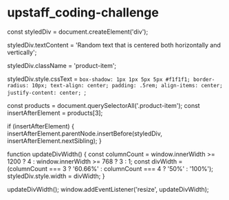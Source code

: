 # upstaff_coding-challenge

const styledDiv = document.createElement('div');
    
styledDiv.textContent = 'Random text that is centered both horizontally and vertically';

styledDiv.className = 'product-item';

styledDiv.style.cssText = `
  box-shadow: 1px 1px 5px 5px #f1f1f1;
  border-radius: 10px;
  text-align: center;
  padding: .5rem;
  align-items: center; 
  justify-content: center; 
`;

const products = document.querySelectorAll('.product-item');
const insertAfterElement = products[3];

if (insertAfterElement) {
  insertAfterElement.parentNode.insertBefore(styledDiv, insertAfterElement.nextSibling);
}

function updateDivWidth() {
  const columnCount = window.innerWidth >= 1200 ? 4 : window.innerWidth >= 768 ? 3 : 1;
  const divWidth = (columnCount === 3 ? '60.66%' : columnCount === 4 ? '50%' : '100%');
  styledDiv.style.width = divWidth;
}

updateDivWidth();
window.addEventListener('resize', updateDivWidth);
